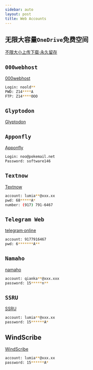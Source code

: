```yaml
---
sidebar: auto
layout: post
title: Web Accounts
---
```


## 无限大容量`OneDrive`免费空间

[不限大小上传下载·永久留存](https://xbsfcursotamandareg12br-my.sharepoint.com/:f:/g/personal/box_mail_hrka_net/EoBafrImmDFHt4cFhUzH3DEB7GoJmbCgtGSFwq4k0t3Q0g)


## `000webhost`

[000webhost](http://files.000webhost.com)

```bash
Login: noold**
PWD: Z14****A
FTP: Z14****OOO
```

## `Glyptodon`

[Glyptodon](https://demo.glyptodon.com/)

## `Apponfly`

[Apponfly](https://www.apponfly.com/)

```bash
Login: noo@pokemail.net 
Password: software146
```


## `Textnow`

[Textnow](https://www.textnow.com)

```bash
account: lumia**@xxx.xx
pwd: 68*****A*
number: (917) 791-6467
```


## `Telegram Web`

[telegram·online](https://web.telegram.org)

```bash
account: 9177916467
pwd: 6*******A**
```


## `Namaho`

[namaho](http://namaho.org)

```bash
account: qianka**@xxx.xxx
password: 15*****n**
```


## `SSRU`

[SSRU](http://www.ssru.ml/register/13443/QYAFDHNI)

```bash
account: lumia**@xxx.xx
password: 15******A*
```

## WindScribe

[WindScribe](https://windscribe.com/?friend=msj8dr01)

```bash
account: lumia**@xxx.xx
password: 15******A*
```

